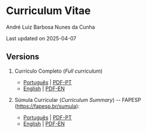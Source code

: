 # Curriculum Vitae
André Luiz Barbosa Nunes da Cunha

Last updated on 2025-04-07

## Versions

1.  Currículo Completo (*Full curriculum*)

    - [Português](curriculum_PT.md) \| [PDF-PT](curriculum_PT.pdf)
    - [English](curriculum_EN.md) \| [PDF-EN](curriculum_EN.pdf)

2.  Súmula Curricular (*Curriculum Summary*) -- FAPESP (<https://fapesp.br/sumula>):

    - [Português](SumulaFAPESP_PT.md) \|
      [PDF-PT](Sumula_AndreLuizCunha.pdf)
    - [English](SumulaFAPESP_EN.md) \| [PDF-EN](SC_AndreLuizCunha.pdf)
